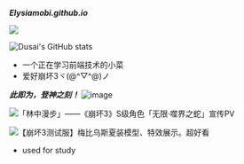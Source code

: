 ***Elysiamobi.github.io***

![](https://visitor-badge.glitch.me/badge?page_id=Elysiamobi.readme)



![Dusai's GitHub stats](https://github-readme-stats.vercel.app/api?username=Elysiamobi)

- 一个正在学习前端技术的小菜
- 爱好崩坏3ヾ(@^▽^@)ノ
  
***此即为，登神之刻！***
![image](https://github.com/Elysiamobi/Elysiamobi.github.io/assets/118823579/afadb37e-97b2-4625-8462-d21fbe4a8388)

![「林中漫步」——《崩坏3》S级角色「无限·噬界之蛇」宣传PV](https://github.com/Elysiamobi/Elysiamobi.github.io/assets/118823579/902cb4e0-9cc5-4cef-a842-9b6110423ea3)

![【崩坏3测试服】梅比乌斯夏装模型、特效展示。超好看](https://github.com/Elysiamobi/Elysiamobi.github.io/assets/118823579/8e6aab74-0865-49d4-a266-502054af4247)


  
 - used for study
